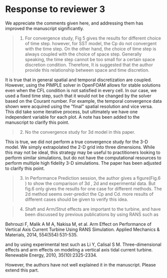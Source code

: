 # Response to reviewer 3

We appreciate the comments given here, and addressing them has improved the manuscript significantly.

>1. For convergence study, Fig 5 gives the results for different choice of time step. however, for SST model, the Cp do not convergent with the time step. On the other hand, the choice of time step is always coupled with the choice of space step. Generally speaking, the time step cannot be too small for a certain space discretion condition. Therefore, It is suggested that the author provide this relationship between space and time discretion.

It is true that in general spatial and temporal discretization are coupled.
However, using the PIMPLE solver in OpenFOAM allows for stable solutions even
when the CFL condition is not satisfied in every cell. In our case, we used a
fixed time step, such that it would not be changed by the solver based on the
Courant number. For example, the temporal convergence data shown were acquired
using the "final" spatial resolution and vice versa. This did take some
iterative process, but ultimately we have one independent variable for each
plot. A note has been added to the manuscript to clarify this point.

>2. No the convergence study for 3d model in this paper.

This is true, we did not perform a true convergence study for the 3-D model. We
simply extrapolated the 2-D grid into three dimensions. While this may not be
ideal, this strategy may be useful to practitioners looking to perform similar
simulations, but do not have the computational resources to perform multiple
high fidelity 3-D simulations. The paper has been adjusted to clarify this
point.

>3. In Performance Prediction session, the author gives a figure(Fig.6 ) to show the comparison of 3d , 2d and experimental data. But fig.6 only gives the results for one case for different methods. The 2d method seems over-predict the Cp and Cd. more results of different cases should be given to verify this idea.


>4. Shaft and Arm/Strut effects are important to the turbine, and have been discussed by previous publications by using RANS such as
>
Behrouzi F, Malik A M A, Nakisa M, et al. Arm Effect on Performance of Vertical Axis Current Turbine Using RANS Simulation. Applied Mechanics & Materials, 2014, 554(554):531-535.
>
and by using experimental test such as
Li Y, Calisal S M. Three-dimensional effects and arm effects on modeling a vertical axis tidal current turbine. Renewable Energy, 2010, 35(10):2325-2334.
>
However, the authors have not well explained it in the manuscript. Please extend this part.

